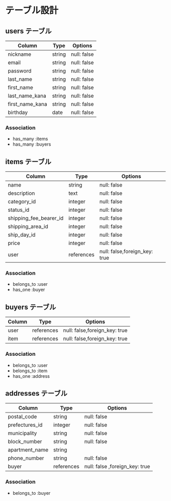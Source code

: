 # テーブル設計

## users テーブル

| Column          | Type    | Options     |
| --------------- | ------- | ----------- |
| nickname        | string  | null: false |
| email           | string  | null: false |
| password        | string  | null: false |
| last_name       | string  | null: false |
| first_name      | string  | null: false |
| last_name_kana  | string  | null: false |
| first_name_kana | string  | null: false |
| birthday        | date    | null: false |

### Association

- has_many :items
- has_many :buyers

## items テーブル

| Column                 | Type       |     Options                   |
| ---------------------- | ---------- | ----------------------------- |
| name                   | string     | null: false                   |
| description            | text       | null: false                   |
| category_id            | integer    | null: false                   |
| status_id              | integer    | null: false                   |
| shipping_fee_bearer_id | integer    | null: false                   |
| shipping_area_id       | integer    | null: false                   |
| ship_day_id            | integer    | null: false                   |
| price                  | integer    | null: false                   |
| user                   | references | null: false,foreign_key: true |

### Association

- belongs_to :user
- has_one    :buyer

## buyers テーブル

| Column  | Type       | Options     |
| ------- | ---------- | ----------- |
| user    | references | null: false,foreign_key: true |
| item    | references | null: false,foreign_key: true |

### Association

- belongs_to :user
- belongs_to :item
- has_one    :address

## addresses テーブル

| Column         | Type       | Options                        |
| -------------- | ---------- | ------------------------------ |
| postal_code    | string     | null: false                    |
| prefectures_id | integer    | null: false                    |
| municipality   | string     | null: false                    |
| block_number   | string     | null: false                    |
| apartment_name | string     |                                |
| phone_number   | string     | null: false                    |
| buyer          | references | null: false ,foreign_key: true |

### Association

- belongs_to :buyer